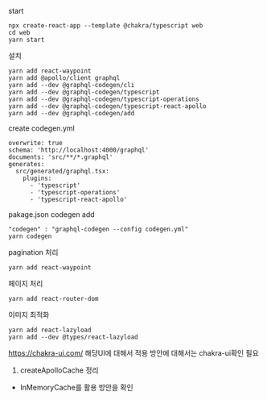 start

```
npx create-react-app --template @chakra/typescript web
cd web
yarn start
```

설치

```
yarn add react-waypoint
yarn add @apollo/client graphql
yarn add --dev @graphql-codegen/cli
yarn add --dev @graphql-codegen/typescript
yarn add --dev @graphql-codegen/typescript-operations
yarn add --dev @graphql-codegen/typescript-react-apollo
yarn add --dev @graphql-codegen/add
```

create codegen.yml

```
overwrite: true
schema: 'http://localhost:4000/graphql'
documents: 'src/**/*.graphql'
generates:
  src/generated/graphql.tsx:
    plugins:
      - 'typescript'
      - 'typescript-operations'
      - 'typescript-react-apollo'
```

pakage.json codegen add

```
"codegen" : "graphql-codegen --config codegen.yml"
yarn codegen
```

pagination 처리

```
yarn add react-waypoint
```

페이지 처리

```
yarn add react-router-dom
```

이미지 최적화

```
yarn add react-lazyload
yarn add --dev @types/react-lazyload
```

https://chakra-ui.com/ 해당UI에 대해서 적용 방안에 대해서는 chakra-ui확인 필요

1. createApolloCache 정리

- InMemoryCache를 활용 방안을 확인
